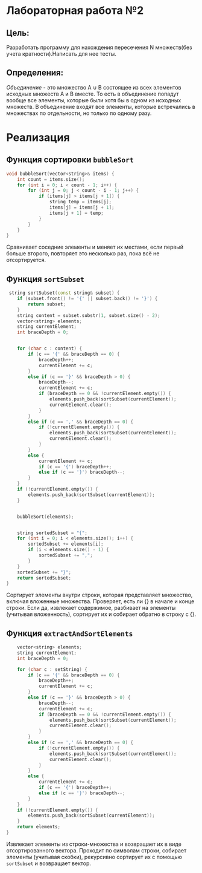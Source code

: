 # Лабораторная работа №2
## Цель: 
Разработать программу для нахождения пересечения N множеств(без учета кратности).Написать для нее тесты.

## Определения:
_Объединение_ - это множество A ∪ B состоящее из всех элементов исходных множеств A и B вместе. То есть в объединение попадут вообще все элементы, которые были хотя бы в одном из исходных множеств. В объединение входят все элементы, которые встречались в множествах по отдельности, но только по одному разу.

# Реализация
## Функция сортировки  ```bubbleSort```
```c++
void bubbleSort(vector<string>& items) {
    int count = items.size();
    for (int i = 0; i < count - 1; i++) {
        for (int j = 0; j < count - i - 1; j++) {
            if (items[j] > items[j + 1]) {
                string temp = items[j];
                items[j] = items[j + 1];
                items[j + 1] = temp;
            }
        }
    }
}
```
Сравнивает соседние элементы и меняет их местами, если первый больше второго, повторяет это несколько раз, пока всё не отсортируется.
## Функция ```sortSubset```

```c++
 string sortSubset(const string& subset) {
    if (subset.front() != '{' || subset.back() != '}') {
        return subset;
    }
    string content = subset.substr(1, subset.size() - 2);
    vector<string> elements;
    string currentElement;
    int braceDepth = 0;


    for (char c : content) {
        if (c == '{' && braceDepth == 0) {
            braceDepth++;
            currentElement += c;
        }
        else if (c == '}' && braceDepth > 0) {
            braceDepth--;
            currentElement += c;
            if (braceDepth == 0 && !currentElement.empty()) {
                elements.push_back(sortSubset(currentElement));
                currentElement.clear();
            }
        }
        else if (c == ',' && braceDepth == 0) {
            if (!currentElement.empty()) {
                elements.push_back(sortSubset(currentElement));
                currentElement.clear();
            }
        }
        else {
            currentElement += c;
            if (c == '{') braceDepth++;
            else if (c == '}') braceDepth--;
        }
    }
    if (!currentElement.empty()) {
        elements.push_back(sortSubset(currentElement));
    }


    bubbleSort(elements);


    string sortedSubset = "{";
    for (int i = 0; i < elements.size(); i++) {
        sortedSubset += elements[i];
        if (i < elements.size() - 1) {
            sortedSubset += ",";
        }
    }
    sortedSubset += "}";
    return sortedSubset;
}
```

Сортирует элементы внутри строки, которая представляет множество, включая вложенные множества. Проверяет, есть ли {} в начале и конце строки. Если да, извлекает содержимое, разбивает на элементы (учитывая вложенность), сортирует их и собирает обратно в строку с {}.
## Функция ```extractAndSortElements```
```c++
    vector<string> elements;
    string currentElement;
    int braceDepth = 0;

    for (char c : setString) {
        if (c == '{' && braceDepth == 0) {
            braceDepth++;
            currentElement += c;
        }
        else if (c == '}' && braceDepth > 0) {
            braceDepth--;
            currentElement += c;
            if (braceDepth == 0 && !currentElement.empty()) {
                elements.push_back(sortSubset(currentElement));
                currentElement.clear();
            }
        }
        else if (c == ',' && braceDepth == 0) {
            if (!currentElement.empty()) {
                elements.push_back(sortSubset(currentElement));
                currentElement.clear();
            }
        }
        else {
            currentElement += c;
            if (c == '{') braceDepth++;
            else if (c == '}') braceDepth--;
        }
    }
    if (!currentElement.empty()) {
        elements.push_back(sortSubset(currentElement));
    }
    return elements;
}
```
Извлекает элементы из строки-множества и возвращает их в виде отсортированного вектора. Проходит по символам строки, собирает элементы (учитывая скобки), рекурсивно сортирует их с помощью ```sortSubset``` и возвращает вектор.
